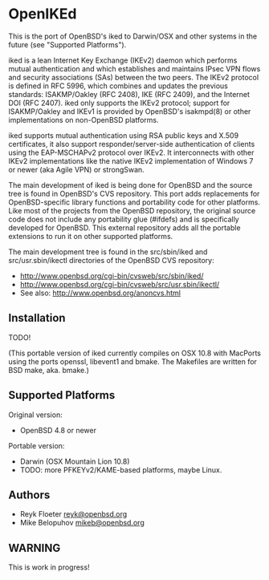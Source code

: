 OpenIKEd
========

This is the port of OpenBSD's iked to Darwin/OSX and other systems in
the future (see "Supported Platforms").

iked is a lean Internet Key Exchange (IKEv2) daemon which performs
mutual authentication and which establishes and maintains IPsec VPN
flows and security associations (SAs) between the two peers.  The
IKEv2 protocol is defined in RFC 5996, which combines and updates the
previous standards: ISAKMP/Oakley (RFC 2408), IKE (RFC 2409), and the
Internet DOI (RFC 2407).  iked only supports the IKEv2 protocol;
support for ISAKMP/Oakley and IKEv1 is provided by OpenBSD's
isakmpd(8) or other implementations on non-OpenBSD platforms.

iked supports mutual authentication using RSA public keys and X.509
certificates, it also support responder/server-side authentication of
clients using the EAP-MSCHAPv2 protocol over IKEv2.  It interconnects
with other IKEv2 implementations like the native IKEv2 implementation
of Windows 7 or newer (aka Agile VPN) or strongSwan.

The main development of iked is being done for OpenBSD and the source
tree is found in OpenBSD's CVS repository.  This port adds
replacements for OpenBSD-specific library functions and portability
code for other platforms.  Like most of the projects from the OpenBSD
repository, the original source code does not include any portability
glue (#ifdefs) and is specifically developed for OpenBSD.  This
external repository adds all the portable extensions to run it on
other supported platforms.

The main development tree is found in the src/sbin/iked and
src/usr.sbin/ikectl directories of the OpenBSD CVS repository:

* http://www.openbsd.org/cgi-bin/cvsweb/src/sbin/iked/
* http://www.openbsd.org/cgi-bin/cvsweb/src/usr.sbin/ikectl/
* See also: http://www.openbsd.org/anoncvs.html

Installation
------------

TODO!

(This portable version of iked currently compiles on OSX 10.8
with MacPorts using the ports openssl, libevent1 and bmake.  The
Makefiles are written for BSD make, aka. bmake.)

Supported Platforms
-------------------

Original version:

* OpenBSD 4.8 or newer

Portable version:

* Darwin (OSX Mountain Lion 10.8)
* TODO: more PFKEYv2/KAME-based platforms, maybe Linux.

Authors
-------

* Reyk Floeter <reyk@openbsd.org>
* Mike Belopuhov <mikeb@openbsd.org>

WARNING
-------

This is work in progress!
